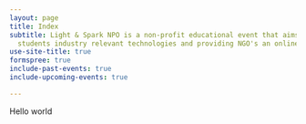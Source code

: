 ```yaml
---
layout: page
title: Index
subtitle: Light & Spark NPO is a non-profit educational event that aims at teaching   IT
  students industry relevant technologies and providing NGO's an online presence
use-site-title: true
formspree: true
include-past-events: true
include-upcoming-events: true

---
```

Hello world